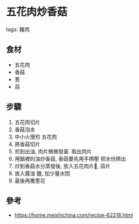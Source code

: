 # 五花肉炒香菇
tags: 豬肉
## 食材
* 五花肉
* 香菇
* 蔥
* 蒜

## 步驟
1. 五花肉切片
2. 香菇泡水
3. 中小火慢煎 五花肉
4. 將香菇切片
5. 煎到出油, 肉片微微發黃. 取出肉片
6. 用鍋裡的油炒香菇, 香菇要先用手擠壓 把水份擠出
7. 炒到香菇水分蒸發後, 放入五花肉片, 蒜片
8. 放入醬油 鹽, 加少量水悶
9. 最後再撒蔥花



## 參考
* https://home.meishichina.com/recipe-62218.html
